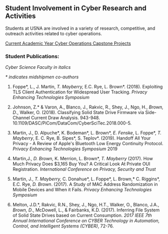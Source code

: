 ## Student Involvement in Cyber Research and Activities

Students at USNA are involved in a variety of research, competitive, and outreach activities related to cyber operations.

[Current Academic Year Cyber Operations Capstone Projects](https://docs.google.com/spreadsheets/d/1whhwoYxCtJ0ZMGom_joIoQ8bVApS-B3tso1iy_BNaWE/edit?usp=sharing) 

### Student Publications:

*Cyber Science Faculty in italics*

*\* indicates midshipmen co-authors*

1.  Foppe\*, L., J. Martin, *T. Mayberry,* E.C. Rye, L. Brown\*. (2018).
    Exploiting TLS Client Authentication for Widespread User Tracking.
    *Privacy Enhancing Technologies Symposium*

2.  Johnson, Z.\* & Varon, A., Blanco, J., Rakvic, R., Shey, J., Ngo,
    H., *Brown, D*., Walker, O. (2018). Classifying Solid State Drive
    Firmware via Side-Channel Current Draw Analysis. 943-948.
    10.1109/DASC/PiCom/DataCom/CyberSciTec.2018.000-5.

3.  Martin, J., D. Alpuche\*, K. Bodeman\*, L. Brown\*, *E. Fenske*, L.
    Foppe\*, *T. Mayberry*, E. C. Rye, B. Sipes\*, S. Teplov\*. (2019).
    Handoff All Your Privacy - A Review of Apple's Bluetooth Low Energy
    Continuity Protocol. *Privacy Enhancing Technologies Symposium* 2019

4.  Martin,J., *D. Brown,* K. Merrion, L. Brown\*, *T. Mayberry* (2017).
    How Much Privacy Does \$3,165 Buy You? A Critical Look At Private
    OUI Registration. *International Conference on Privacy, Security and
    Trust*

5.  Martin, J., *T. Mayberry,* C. Donahue\*, L. Foppe\*, L. Brown,\* C.
    Riggins\*, E.C. Rye, *D. Brown*. (2017). A Study of MAC Address
    Randomization in Mobile Devices and When it Fails. *Privacy
    Enhancing Technologies Symposium*

6.  Melton, J.D.\*, Rakvic, R.N., Shey, J., Ngo, H.T., Walker, O.,
    Blanco, J.A., *Brown, D*., McDowell, L., & Fairbanks, K.D. (2017).
    Inferring File System of Solid State Drives based on Current
    Consumption. *2017 IEEE 7th Annual International Conference on CYBER
    Technology in Automation, Control, and Intelligent Systems (CYBER)*,
    72-76.
